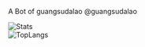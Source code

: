 A Bot of guangsudalao
 @guangsudalao
 
![Stats](https://github-readme-stats.vercel.app/api?username=guangsudalao233&show_icons=true&theme=ocean_dark)  
![TopLangs](https://github-readme-stats.vercel.app/api/top-langs?username=guangsudalao233&layout=compact&show_icons=true&theme=ocean_dark)
